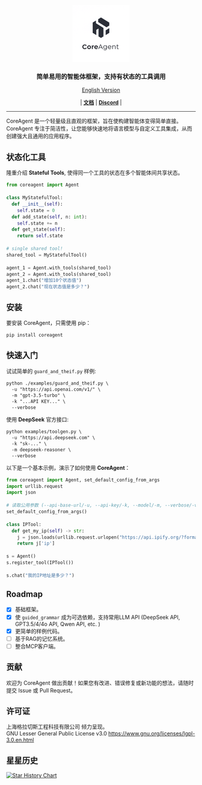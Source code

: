<p align="center">
  <picture>
    <img alt="CoreAgent" src="https://raw.githubusercontent.com/CoreAgent-Project/CoreAgent/main/assets/coreagent.png" width=30%>
  </picture>
</p>

<h3 align="center">
简单易用的智能体框架，支持有状态的工具调用
</h3>

<p align="center">
<a href="https://github.com/CoreAgent-Project/CoreAgent/blob/main/README.md">English Version</a>
</p>
<p align="center">
| <a href="https://github.com/CoreAgent-Project/CoreAgent/blob/main/docs/Documentation.md"><b>文档</b></a> | <a href="https://discord.gg/Hytrg9UXgU"><b>Discord</b></a> |
</p>

----

CoreAgent 是一个轻量级且直观的框架，旨在使构建智能体变得简单直接。CoreAgent 专注于简洁性，让您能够快速地将语言模型与自定义工具集成，从而创建强大且通用的应用程序。

## 状态化工具
隆重介绍 **Stateful Tools**, 使得同一个工具的状态在多个智能体间共享状态。
```python
from coreagent import Agent

class MyStatefulTool:
  def __init__(self):
    self.state = 0
  def add_state(self, n: int):
    self.state += n
  def get_state(self):
    return self.state

# single shared tool! 
shared_tool = MyStatefulTool()

agent_1 = Agent.with_tools(shared_tool)
agent_2 = Agent.with_tools(shared_tool)
agent_1.chat("增加10个状态值")
agent_2.chat("现在状态值是多少？")
```

## 安装

要安装 CoreAgent，只需使用 pip：

```bash
pip install coreagent
```

## 快速入门

试试简单的 `guard_and_theif.py` 样例: 
```shell
python ./examples/guard_and_theif.py \
  -u "https://api.openai.com/v1/" \
  -m "gpt-3.5-turbo" \
  -k "...API KEY..." \
  --verbose
```

使用 **DeepSeek** 官方接口: 
```shell
python examples/toolgen.py \
  -u "https://api.deepseek.com" \
  -k "sk-..." \
  -m deepseek-reasoner \
  --verbose
```

以下是一个基本示例，演示了如何使用 **CoreAgent**：

```python
from coreagent import Agent, set_default_config_from_args
import urllib.request
import json

# 读取公用参数 (--api-base-url/-u, --api-key/-k, --model/-m, --verbose/-v, --guided/-g)
set_default_config_from_args()

class IPTool:
  def get_my_ip(self) -> str:
    j = json.loads(urllib.request.urlopen("https://api.ipify.org/?format=json").read().decode())
    return j['ip']

s = Agent()
s.register_tool(IPTool())

s.chat("我的IP地址是多少？")
```

## Roadmap
- [x] 基础框架。 
- [x] 使 `guided_grammar` 成为可选依赖，支持常用LLM API (DeepSeek API, GPT3.5/4/4o API, Qwen API, etc. )
- [x] 更简单的样例代码。
- [ ] 基于RAG的记忆系统。
- [ ] 整合MCP客户端。

## 贡献

欢迎为 CoreAgent 做出贡献！如果您有改进、错误修复或新功能的想法，请随时提交 Issue 或 Pull Request。

## 许可证
上海格拉切斯工程科技有限公司 倾力呈现。<br />
GNU Lesser General Public License v3.0
https://www.gnu.org/licenses/lgpl-3.0.en.html

## 星星历史

[![Star History Chart](https://api.star-history.com/svg?repos=CoreAgent-Project/CoreAgent&type=Date)](https://www.star-history.com/#CoreAgent-Project/CoreAgent&Date)